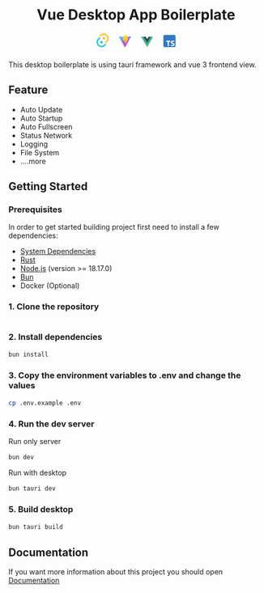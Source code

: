 <h1 style="text-align: center">
Vue Desktop App Boilerplate 

<div style="display: flex; justify-content: center; gap: 20px; margin-top: 20px">
    <a href="https://tauri.app" alt="Tauri" target="_blank"> 
        <img src="/docs/assets/tauri.svg" style="width: 24px">
    </a>
    <a href="https://vite.dev" alt="Vite" target="_blank">
        <img src="/docs/assets/vite.svg" style="width: 24px">
    </a>
    <a href="https://vuejs.org" alt="Vue" target="_blank">
        <img src="/docs/assets/vue.svg" style="width: 24px">
    </a>
    <a href="https://www.typescriptlang.org" alt="Typescript" target="_blank">
        <img src="/docs/assets/ts.svg" style="width: 24px">
    </a>
</div>
</h1>

This desktop boilerplate is using tauri framework and vue 3 frontend view.
## Feature
* Auto Update
* Auto Startup
* Auto Fullscreen
* Status Network
* Logging
* File System
* ....more

## Getting Started
### Prerequisites
In order to get started building project first need to install a few dependencies:

* [System Dependencies](https://v2.tauri.app/start/prerequisites/#system-dependencies)
* [Rust](https://v2.tauri.app/start/prerequisites/#rust)
* [Node.js](https://nodejs.org/) (version >= 18.17.0)
* [Bun](https://bun.sh)
* Docker (Optional)

### 1. Clone the repository
```sh

```

### 2. Install dependencies
```sh
bun install
```
### 3. Copy the environment variables to .env and change the values
```sh
cp .env.example .env
```
### 4. Run the dev server
Run only server
```sh
bun dev
```
Run with desktop
```sh
bun tauri dev
```
### 5. Build desktop
```sh
bun tauri build
```

## Documentation

If you want more information about this project you should open [Documentation](docs/index.md)

